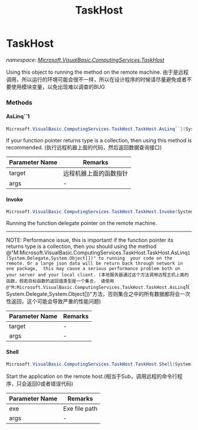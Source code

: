 ﻿---
title: TaskHost
---

# TaskHost
_namespace: [Microsoft.VisualBasic.ComputingServices.TaskHost](N-Microsoft.VisualBasic.ComputingServices.TaskHost.html)_

Using this object to running the method on the remote machine.
 由于是远程调用，所以运行的环境可能会很不一样，所以在设计程序的时候请尽量避免或者不要使用模块变量，以免出现难以调查的BUG



### Methods

#### AsLinq``1
```csharp
Microsoft.VisualBasic.ComputingServices.TaskHost.TaskHost.AsLinq``1(System.Delegate,System.Object[])
```
If your function pointer returns type is a collection, then using this method is recommended.
 (执行远程机器上面的代码，然后返回数据查询接口)

|Parameter Name|Remarks|
|--------------|-------|
|target|远程机器上面的函数指针|
|args|-|


#### Invoke
```csharp
Microsoft.VisualBasic.ComputingServices.TaskHost.TaskHost.Invoke(System.Delegate,System.Object[])
```
Running the function delegate pointer on the remote machine. 
 
 *****************************************************************************************************
 NOTE: Performance issue, this is important! if the function pointer its returns type is a collection, 
 then you should using the method @"M:Microsoft.VisualBasic.ComputingServices.TaskHost.TaskHost.AsLinq``1(System.Delegate,System.Object[])" to running 
 your code on the remote. Or a large json data will be return back through network in one package, 
 this may cause a serious performance problem both on your server and your local client.
 (本地服务器通过这个方法调用远程主机上面的函数，假若目标函数的返回值类型是一个集合，
 请使用@"M:Microsoft.VisualBasic.ComputingServices.TaskHost.TaskHost.AsLinq``1(System.Delegate,System.Object[])"方法，否则集合之中的所有数据都将会一次性返回，这个可能会导致严重的性能问题)

|Parameter Name|Remarks|
|--------------|-------|
|target|-|
|args|-|


#### Shell
```csharp
Microsoft.VisualBasic.ComputingServices.TaskHost.TaskHost.Shell(System.String,System.String)
```
Start the application on the remote host.(相当于Sub，调用远程的命令行程序，只会返回0或者错误代码)

|Parameter Name|Remarks|
|--------------|-------|
|exe|Exe file path|
|args|-|



